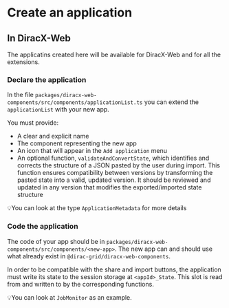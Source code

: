 # Create an application

## In DiracX-Web

The applicatins created here will be available for DiracX-Web and for all the extensions.

### Declare the application

In the file `packages/diracx-web-components/src/components/applicationList.ts` you can extend the `applicationList` with your new app. 

You must provide: 
- A clear and explicit name
- The component representing the new app 
- An icon that will appear in the `Add application` menu
- An optional function, `validateAndConvertState`, which identifies and corrects the structure of a JSON pasted by the user during import. This function ensures compatibility between versions by transforming the pasted state into a valid, updated version. It should be reviewed and updated in any version that modifies the exported/imported state structure

💡You can look at the type `ApplicationMetadata` for more details

### Code the application

The code of your app should be in `packages/diracx-web-components/src/components/<new-app>`. The new app can and should use what already exist in `@dirac-grid/diracx-web-components`. 

In order to be compatible with the share and import buttons, the application must write its state to the session storage at `<appId>_State`. This slot is read from and written to by the corresponding functions.

💡You can look at `JobMonitor` as an example.